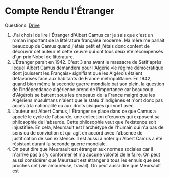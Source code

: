 # Compte Rendu l'Étranger

Questions: [Drive](https://docs.google.com/document/d/1GwJhs_u0BVinvv1ANiadNSTJ3Ru9l4bO/edit)

1. J'ai choisi de lire l'Étranger d'Albert Camus car je sais que c'est un roman important de la littérature française moderne. Ma mère me parlait beaucoup de Camus quand j'étais petit et j'étais donc content de découvrir cet auteur et cette œuvre qui ont tous deux été récompensés d'un prix Nobel de littérature. 
2. L'Étranger parait en 1942. C'est 3 ans avant le massacre de Sétif après lequel Albert Camus demandera pour l'Algérie «le régime démocratique dont jouissent les Français» signifiant que les Algérois étaient défavorisés face aux habitants de France métropolitaine. En 1942, quand bien même la seconde guerre mondiale bat son plein, la question de l'indépendance algérienne prend de l'importance car beaucoup d'Algérois se battent sous les drapeaux de la France malgré que les Algériens musulmans n'aient que le statu d'indigènes et n'ont donc pas accès à la nationalité ou aux droits civiques qui vont avec. 
3. L'auteur est Albert Camus, l'Étranger se place dans ce que Camus a appelé le cycle de l'absurde, une collection d'œuvres qui exposent sa philosophie de l'absurde. Cette philosophie veut que l'existence soit injustifiée. En cela, Meursault est l'archétype de l'humain qui n'a pas de sens ou de conviction et qui agit en accord avec l'absence de justification de son existence. Il est aussi à noter qu'Albert Camus a été résistant durant la seconde guerre mondiale. 
4. On peut dire que Meursault est étranger aux normes sociales car il n'arrive pas à s'y conformer et n'a aucune volonté de le faire.  On peut aussi considérer que Meursault est étranger à tous les ennuis que ses proches ont (vie amoureuse, travail). On peut aussi dire que Meursault est 
<!--stackedit_data:
eyJoaXN0b3J5IjpbMTExMTk3NTk4MiwtMTM2NjgxMzg5NywtMT
M3NTExMTIzOCwxODI4OTQ4OTg1LC0xOTE1MjAzMjE5LDk1ODk3
OTg5NCwtOTIwNjQwODU1LDE0MzI1NDc3MDldfQ==
-->